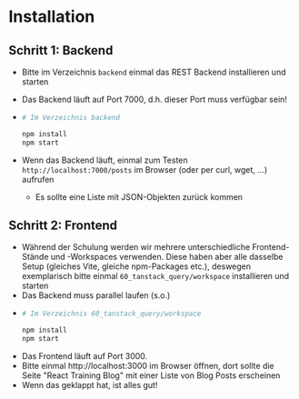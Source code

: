 # Installation

## Schritt 1: Backend

* Bitte im Verzeichnis `backend` einmal das REST Backend installieren und starten
* Das Backend läuft auf Port 7000, d.h. dieser Port muss verfügbar sein!
* ```bash
  # Im Verzeichnis backend
  
  npm install
  npm start
  ```

* Wenn das Backend läuft, einmal zum Testen `http://localhost:7000/posts` im Browser (oder per curl, wget, ...) aufrufen
  * Es sollte eine Liste mit JSON-Objekten zurück kommen

## Schritt 2: Frontend

* Während der Schulung werden wir mehrere unterschiedliche Frontend-Stände und -Workspaces verwenden. Diese haben aber alle dasselbe Setup (gleiches Vite, gleiche npm-Packages etc.), deswegen exemplarisch bitte einmal `60_tanstack_query/workspace` installieren und starten
* Das Backend muss parallel laufen (s.o.)
* ```bash
  # Im Verzeichnis 60_tanstack_query/workspace
  
  npm install
  npm start
  ```
* Das Frontend läuft auf Port 3000. 
* Bitte einmal http://localhost:3000 im Browser öffnen, dort sollte die Seite "React Training Blog" mit einer Liste von Blog Posts erscheinen
* Wenn das geklappt hat, ist alles gut!
